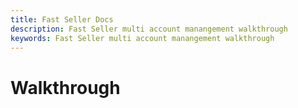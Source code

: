 ```yaml
---
title: Fast Seller Docs
description: Fast Seller multi account manangement walkthrough
keywords: Fast Seller multi account manangement walkthrough
---
```


# Walkthrough
